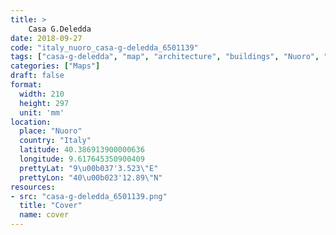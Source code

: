 ```yaml
---
title: > 
    Casa G.Deledda
date: 2018-09-27
code: "italy_nuoro_casa-g-deledda_6501139"
tags: ["casa-g-deledda", "map", "architecture", "buildings", "Nuoro", "Italy"]
categories: ["Maps"]
draft: false
format:
  width: 210
  height: 297
  unit: 'mm'
location:
  place: "Nuoro"
  country: "Italy"
  latitude: 40.386913900000636
  longitude: 9.617645350900409
  prettyLat: "9\u00b037'3.523\"E"
  prettyLon: "40\u00b023'12.89\"N"
resources:
- src: "casa-g-deledda_6501139.png"
  title: "Cover"
  name: cover
---
```

